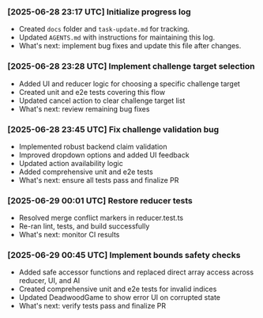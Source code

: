 ### [2025-06-28 23:17 UTC] Initialize progress log

- Created `docs` folder and `task-update.md` for tracking.
- Updated `AGENTS.md` with instructions for maintaining this log.
- What's next: implement bug fixes and update this file after changes.

### [2025-06-28 23:28 UTC] Implement challenge target selection

- Added UI and reducer logic for choosing a specific challenge target
- Created unit and e2e tests covering this flow
- Updated cancel action to clear challenge target list
- What's next: review remaining bug fixes

### [2025-06-28 23:45 UTC] Fix challenge validation bug

- Implemented robust backend claim validation
- Improved dropdown options and added UI feedback
- Updated action availability logic
- Added comprehensive unit and e2e tests
- What's next: ensure all tests pass and finalize PR

### [2025-06-29 00:01 UTC] Restore reducer tests

- Resolved merge conflict markers in reducer.test.ts
- Re-ran lint, tests, and build successfully
- What's next: monitor CI results

### [2025-06-29 00:45 UTC] Implement bounds safety checks

- Added safe accessor functions and replaced direct array access across reducer, UI, and AI
- Created comprehensive unit and e2e tests for invalid indices
- Updated DeadwoodGame to show error UI on corrupted state
- What's next: verify tests pass and finalize PR
